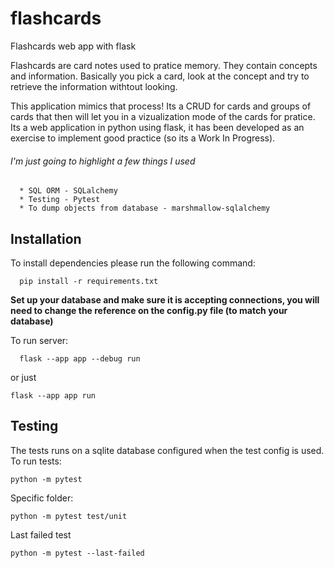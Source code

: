 # flashcards
Flashcards web app with flask

Flashcards are card notes used to pratice memory. They contain concepts and information. Basically you pick a card, look at the concept and try to retrieve the information withtout looking. 

This application mimics that process! Its a CRUD for cards and groups of cards that then will let you in a vizualization mode of the cards for pratice.
Its a web application in python using flask, it has been developed as an exercise to implement good practice (so its a Work In Progress).
###### I'm just going to highlight a few things I used

      * SQL ORM - SQLalchemy
      * Testing - Pytest
      * To dump objects from database - marshmallow-sqlalchemy

## Installation
To install dependencies please run the following command:
```
  pip install -r requirements.txt
```
**Set up your database and make sure it is accepting connections, you will need to change the reference on the config.py file (to match your database)**

To run server:
```
  flask --app app --debug run 
```
or just 

```
flask --app app run
```

## Testing
The tests runs on a sqlite database configured when the test config is used.
To run tests:
```
python -m pytest
```

Specific folder:
```
python -m pytest test/unit
```

Last failed test
```
python -m pytest --last-failed
```
